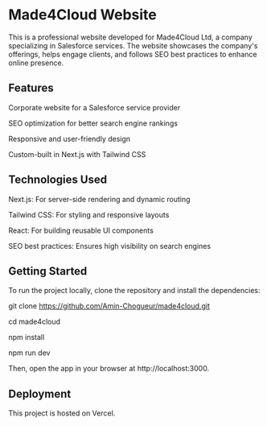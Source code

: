 # Made4Cloud Website
This is a professional website developed for Made4Cloud Ltd, a company specializing in Salesforce services. The website showcases the company's offerings, helps engage clients, and follows SEO best practices to enhance online presence.

## Features
Corporate website for a Salesforce service provider

SEO optimization for better search engine rankings

Responsive and user-friendly design

Custom-built in Next.js with Tailwind CSS



## Technologies Used
Next.js: For server-side rendering and dynamic routing

Tailwind CSS: For styling and responsive layouts

React: For building reusable UI components

SEO best practices: Ensures high visibility on search engines



## Getting Started
To run the project locally, clone the repository and install the dependencies:

git clone https://github.com/Amin-Chogueur/made4cloud.git

cd made4cloud

npm install

npm run dev

Then, open the app in your browser at http://localhost:3000.

## Deployment
This project is hosted on Vercel.
